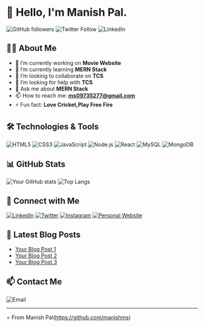 # 👋 Hello, I'm Manish Pal.

![GitHub followers](https://img.shields.io/github/followers/manishms-com?style=social)
![Twitter Follow](https://img.shields.io/twitter/follow/yourusername?style=social)
![LinkedIn](https://img.shields.io/badge/LinkedIn-Connect-blue?logo=linkedin)

## 👨‍💻 About Me
- 🔭 I’m currently working on **Movie Website**
- 🌱 I’m currently learning **MERN Stack**
- 👯 I’m looking to collaborate on **TCS**
- 🤔 I’m looking for help with **TCS**
- 💬 Ask me about **MERN Stack**
- 📫 How to reach me: **ms09735277@gmail.com**
- ⚡ Fun fact: **Love Cricket,Play Free Fire**

## 🛠️ Technologies & Tools
![HTML5](https://img.shields.io/badge/html5-%23E34F26.svg?style=for-the-badge&logo=html5&logoColor=white)
![CSS3](https://img.shields.io/badge/css3-%231572B6.svg?style=for-the-badge&logo=css3&logoColor=white)
![JavaScript](https://img.shields.io/badge/javascript-%23323330.svg?style=for-the-badge&logo=javascript&logoColor=%23F7DF1E)
![Node.js](https://img.shields.io/badge/node.js-%2343853D.svg?style=for-the-badge&logo=node.js&logoColor=white)
![React](https://img.shields.io/badge/react-%2320232a.svg?style=for-the-badge&logo=react&logoColor=%2361DAFB)
![MySQL](https://img.shields.io/badge/mysql-%2300f.svg?style=for-the-badge&logo=mysql&logoColor=white)
![MongoDB](https://img.shields.io/badge/mongodb-%2347A248.svg?style=for-the-badge&logo=mongodb&logoColor=white)



## 📊 GitHub Stats
![Your GitHub stats](https://github-readme-stats.vercel.app/api?username=manishms-com&show_icons=true&theme=radical)
![Top Langs](https://github-readme-stats.vercel.app/api/top-langs/?username=yourusername&layout=compact&theme=radical)

## 🔗 Connect with Me
[![LinkedIn](https://img.shields.io/badge/LinkedIn-Connect-blue?style=flat&logo=linkedin)](https://linkedin.com/in/yourusername)
[![Twitter](https://img.shields.io/badge/Twitter-Follow-blue?style=flat&logo=twitter)](https://twitter.com/yourusername)
[![Instagram](https://img.shields.io/badge/Instagram-Follow-red?style=flat&logo=instagram)](https://instagram.com/yourusername)
[![Personal Website](https://img.shields.io/badge/Website-Visit-orange?style=flat&logo=google-chrome)](https://yourwebsite.com)

## 📝 Latest Blog Posts
<!-- BLOG-POST-LIST:START -->
- [Your Blog Post 1](https://yourblog.com/post1)
- [Your Blog Post 2](https://yourblog.com/post2)
- [Your Blog Post 3](https://yourblog.com/post3)
<!-- BLOG-POST-LIST:END -->

## 📫 Contact Me
![Email](https://img.shields.io/badge/Email-ms09735277@gmail.com-red?style=flat&logo=gmail)

---

⭐️ From Manish Pal(https://github.com/manishms)
